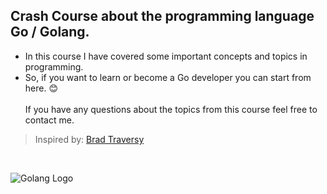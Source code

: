 ## Crash Course about the programming language Go / Golang.
- In this course I have covered some important concepts and topics in programming. </br>
- So, if you want to learn or become a Go developer you can start from here. 😊 </br></br>
If you have any questions about the topics from this course feel free to contact me. </br>

> Inspired by: [Brad Traversy](https://github.com/bradtraversy)
</br>

![Golang Logo](https://golang.org/lib/godoc/images/go-logo-blue.svg "Golang Logo")
